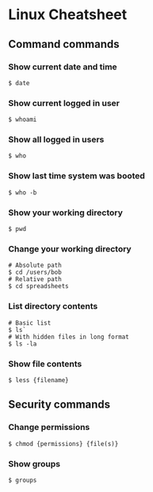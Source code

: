 # Linux Cheatsheet

## Command commands

### Show current date and time
`$ date`

### Show current logged in user
`$ whoami`

### Show all logged in users
`$ who`

### Show last time system was booted
`$ who -b`

### Show your working directory
`$ pwd`

### Change your working directory
~~~
# Absolute path
$ cd /users/bob
# Relative path
$ cd spreadsheets
~~~

### List directory contents
~~~
# Basic list
$ ls`
# With hidden files in long format
$ ls -la
~~~

### Show file contents
`$ less {filename}`

## Security commands

### Change permissions
`$ chmod {permissions} {file(s)}`

### Show groups
`$ groups`
